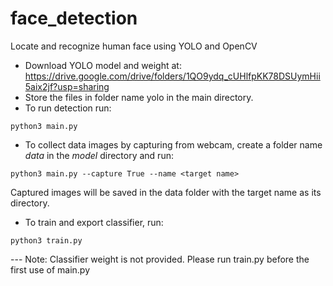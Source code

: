 # face_detection
 Locate and recognize human face using YOLO and OpenCV

- Download YOLO model and weight at: https://drive.google.com/drive/folders/1QO9ydq_cUHlfpKK78DSUymHii5aix2jf?usp=sharing
- Store the files in folder name yolo in the main directory. 
- To run detection run:
```
python3 main.py
```
- To collect data images by capturing from webcam, create a folder name *data* in the *model* directory and run:
```
python3 main.py --capture True --name <target name>
```
Captured images will be saved in the data folder with the target name as its directory.

- To train and export classifier, run:
```
python3 train.py
```

--- Note:
Classifier weight is not provided. Please run train.py before the first use of main.py
